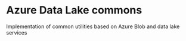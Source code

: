 # Azure Data Lake commons
 Implementation of common utilities based on Azure Blob and data lake services

